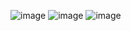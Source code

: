 ![image](https://github.com/user-attachments/assets/9fb59099-4d8d-4fad-884f-d7e748b910f9)
![image](https://github.com/user-attachments/assets/9204430f-6b5c-4f09-91ef-dd99b49af3d3)
![image](https://github.com/user-attachments/assets/3fa1a745-1274-4a68-9255-06c1223678c8)
